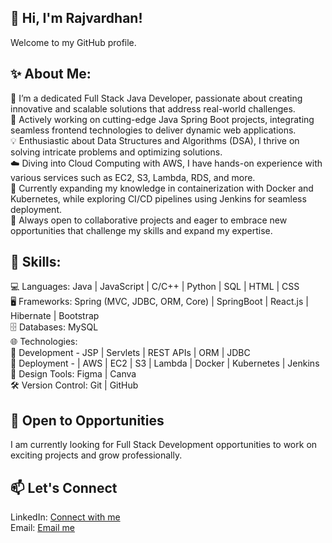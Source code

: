 ## 👋 Hi, I'm Rajvardhan! 
Welcome to my GitHub profile. 

## ✨ About Me:
🌟 I’m a dedicated Full Stack Java Developer, passionate about creating innovative and scalable solutions that address real-world challenges.     
🚀 Actively working on cutting-edge Java Spring Boot projects, integrating seamless frontend technologies to deliver dynamic web applications.     
💡 Enthusiastic about Data Structures and Algorithms (DSA), I thrive on solving intricate problems and optimizing solutions.   
☁️ Diving into Cloud Computing with AWS, I have hands-on experience with various services such as EC2, S3, Lambda, RDS, and more.      
🐳 Currently expanding my knowledge in containerization with Docker and Kubernetes, while exploring CI/CD pipelines using Jenkins for seamless deployment.      
🤝 Always open to collaborative projects and eager to embrace new opportunities that challenge my skills and expand my expertise.      

## 🔧 Skills: 
💻 Languages: Java | JavaScript | C/C++ | Python | SQL | HTML | CSS  
🖥️ Frameworks: Spring (MVC, JDBC, ORM, Core) | SpringBoot | React.js | Hibernate | Bootstrap  
🗄️ Databases: MySQL  
🌐 Technologies:   
       🔧 Development - JSP | Servlets | REST APIs | ORM | JDBC   
       🔧 Deployment - | AWS | EC2 | S3 | Lambda | Docker | Kubernetes | Jenkins   
🎨 Design Tools: Figma | Canva  
🛠️ Version Control: Git | GitHub   
     
## 💼 Open to Opportunities
I am currently looking for Full Stack Development opportunities to work on exciting projects and grow professionally.   

## 📫 Let's Connect
LinkedIn: [Connect with me](https://www.linkedin.com/in/rajvardhan-shinde-565803248/)   
Email: [Email me](mailto:shinderajvardhan2051@gmail.com)
